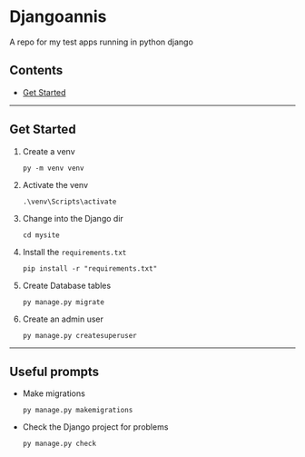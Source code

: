 # Djangoannis

A repo for my test apps running in python django

## Contents

- [Get Started](#get-started)

---

## Get Started

1. Create a venv
    ```shell
    py -m venv venv
    ```

2. Activate the venv
    ```shell
    .\venv\Scripts\activate
    ```

3. Change into the Django dir
   ```shell
   cd mysite
   ```

4. Install the ```requirements.txt```
   ```shell
   pip install -r "requirements.txt"
   ```

5. Create Database tables
   ```shell
   py manage.py migrate
   ```

6. Create an admin user
    ```shell
    py manage.py createsuperuser
    ```


---

## Useful prompts

- Make migrations
   ```shell
   py manage.py makemigrations
   ```

- Check the Django project for problems
   ```shell
   py manage.py check
   ```